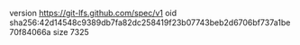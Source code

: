 version https://git-lfs.github.com/spec/v1
oid sha256:42d14548c9389db7fa82dc258419f23b07743beb2d6706bf737a1be70f84066a
size 7325
